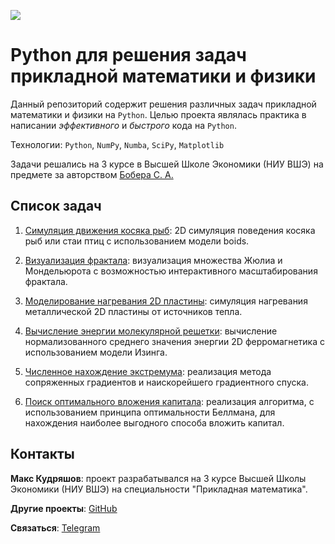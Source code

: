 ![](doc/logo.jpg)

# Python для решения задач прикладной математики и физики

Данный репозиторий содержит решения различных задач прикладной математики и физики на `Python`.
Целью проекта являлась практика в написании _эффективного_ и _быстрого_ кода на `Python`.

Технологии: `Python`, `NumPy`, `Numba`, `SciPy`, `Matplotlib`

Задачи решались на 3 курсе в Высшей Школе Экономики (НИУ ВШЭ) на предмете за авторством [Бобера&nbsp;С.&nbsp;А.](https://www.hse.ru/staff/botas)

## Список задач

1. [Симуляция движения косяка рыб](boids): 2D симуляция поведения косяка рыб или стаи птиц с использованием модели boids.

1. [Визуализация фрактала](fractals): визуализация множества Жюлиа и Мондельюрота с возможностью интерактивного масштабирования фрактала.

1. [Моделирование нагревания 2D пластины](heat-transfer): симуляция нагревания металлической 2D пластины от источников тепла.

1. [Вычисление энергии молекулярной решетки](ferromagnetic): вычисление нормализованного среднего значения энергии 2D ферромагнетика с использованием модели Изинга.

1. [Численное нахождение экстремума](https://github.com/kudrmax/mathematical-optimization/tree/master/gradients): реализация метода сопряженных градиентов и наискорейшего градиентного спуска.

1. [Поиск оптимального вложения капитала](https://github.com/kudrmax/mathematical-optimization/tree/master/bellman): реализация алгоритма, с использованием принципа оптимальности Беллмана, для нахождения наиболее выгодного способа вложить капитал.

[//]: # (## Список задач)

[//]: # ()
[//]: # (### 1. [Симуляция движения косяка рыб]&#40;boids&#41;)

[//]: # ()
[//]: # (2D симуляция поведения косяка рыб или стаи птиц с использованием модели boids.)

[//]: # ()
[//]: # (### 2. [Визуализация фрактала]&#40;fractals&#41;)

[//]: # ()
[//]: # (Визуализация множества Жюлиа и Мондельюрота с возможностью интерактивного масштабирования фрактала.)

[//]: # ()
[//]: # (### 3. [Моделирование нагревания 2D пластины]&#40;heat-transfer&#41;)

[//]: # ()
[//]: # (Симуляция нагревания металлической 2D пластины от источников тепла.)

[//]: # ()
[//]: # (### 4. [Вычисление энергии молекулярной решетки]&#40;ferromagnetic&#41;)

[//]: # ()
[//]: # (Вычисление нормализованного среднего значения энергии 2D ферромагнетика с использованием модели Изинга.)

[//]: # ()
[//]: # (### 5. [Численное нахождение экстремума]&#40;https://github.com/kudrmax/mathematical-optimization/tree/448f8a4ab6336b4db697c0123eaeb2a0cff725f0/gradients&#41;)

[//]: # ()
[//]: # (Реализация метода сопряженных градиентов и наискорейшего градиентного спуска.)

[//]: # ()
[//]: # (### 6. [Поиск оптимального вложения капитала]&#40;https://github.com/kudrmax/mathematical-optimization/tree/448f8a4ab6336b4db697c0123eaeb2a0cff725f0/bellman&#41;)

[//]: # ()
[//]: # (Реализация алгоритма, с использованием принципа оптимальности Беллмана, для нахождения наиболее выгодного способа вложить капитал.)

[//]: # (## Список задач)

[//]: # ()
[//]: # (| Название                                              | Описание                                                                                            |)

[//]: # (|-------------------------------------------------------|-----------------------------------------------------------------------------------------------------|)

[//]: # (| [Симуляция движения косяка рыб]&#40;boids&#41;                | 2D симуляция поведения косяка рыб или стаи птиц с использованием модели boids.                      |)

[//]: # (| [Визуализация фрактала]&#40;fractals&#41;                     | Визуализация множества Жюлиа и Мондельюрота с возможностью интерактивного масштабирования фрактала. |)

[//]: # (| [Моделирование нагревания 2D пластины]&#40;heat-transfer&#41; | Симуляция нагревания металлической 2D пластины от источников тепла.                                 |)


## Контакты

**Макс Кудряшов**: проект разрабатывался на 3 курсе Высшей Школы Экономики (НИУ ВШЭ) на специальности "Прикладная
математика".

**Другие проекты**: [GitHub](https://github.com/kudrmax/)

**Связаться**: [Telegram](https://t.me/kudrmax)
